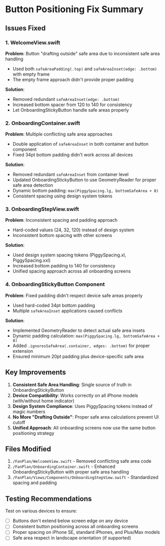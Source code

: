 # Button Positioning Fix Summary

## Issues Fixed

### 1. WelcomeView.swift
**Problem**: Button "drafting outside" safe area due to inconsistent safe area handling
- Used both `safeAreaPadding(.top)` and `safeAreaInset(edge: .bottom)` with empty frame
- The empty frame approach didn't provide proper padding

**Solution**: 
- Removed redundant `safeAreaInset(edge: .bottom)` 
- Increased bottom spacer from 120 to 140 for consistency
- Let OnboardingStickyButton handle safe areas properly

### 2. OnboardingContainer.swift
**Problem**: Multiple conflicting safe area approaches
- Double application of `safeAreaInset` in both container and button component
- Fixed 34pt bottom padding didn't work across all devices

**Solution**:
- Removed redundant `safeAreaInset` from container level
- Updated OnboardingStickyButton to use GeometryReader for proper safe area detection
- Dynamic bottom padding: `max(PiggySpacing.lg, bottomSafeArea + 8)`
- Consistent spacing using design system tokens

### 3. OnboardingStepView.swift  
**Problem**: Inconsistent spacing and padding approach
- Hard-coded values (24, 32, 120) instead of design system
- Inconsistent bottom spacing with other screens

**Solution**:
- Used design system spacing tokens (PiggySpacing.xl, PiggySpacing.xxl)
- Increased bottom padding to 140 for consistency
- Unified spacing approach across all onboarding screens

### 4. OnboardingStickyButton Component
**Problem**: Fixed padding didn't respect device safe areas properly
- Used hard-coded 34pt bottom padding
- Multiple `safeAreaInset` applications caused conflicts

**Solution**:
- Implemented GeometryReader to detect actual safe area insets
- Dynamic padding calculation: `max(PiggySpacing.lg, bottomSafeArea + 8)`
- Added `.ignoresSafeArea(.container, edges: .bottom)` for proper extension
- Ensured minimum 20pt padding plus device-specific safe area

## Key Improvements

1. **Consistent Safe Area Handling**: Single source of truth in OnboardingStickyButton
2. **Device Compatibility**: Works correctly on all iPhone models (with/without home indicator)
3. **Design System Compliance**: Uses PiggySpacing tokens instead of magic numbers
4. **No More "Drafting Outside"**: Proper safe area calculations prevent UI cutoff
5. **Unified Approach**: All onboarding screens now use the same button positioning strategy

## Files Modified

1. `/FanPlan/WelcomeView.swift` - Removed conflicting safe area code
2. `/FanPlan/OnboardingContainer.swift` - Enhanced OnboardingStickyButton with proper safe area handling
3. `/FanPlan/Views/Components/OnboardingStepView.swift` - Standardized spacing and padding

## Testing Recommendations

Test on various devices to ensure:
- [ ] Buttons don't extend below screen edge on any device
- [ ] Consistent button positioning across all onboarding screens  
- [ ] Proper spacing on iPhone SE, standard iPhones, and Plus/Max models
- [ ] Safe area respect in landscape orientation (if supported)